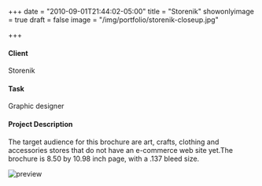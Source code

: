 +++
date = "2010-09-01T21:44:02-05:00"
title = "Storenik"
showonlyimage = true
draft = false
image = "/img/portfolio/storenik-closeup.jpg"

+++


#### Client
Storenik

#### Task
Graphic designer

#### Project Description
The target audience for this brochure are art, crafts, clothing and accessories stores that do not have an e-commerce web site yet.The brochure is 8.50 by 10.98 inch page, with a .137 bleed size.

![preview](/img/portfolio/storenik-hand.jpg)
